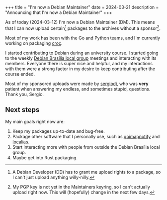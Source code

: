 +++
title = "I'm now a Debian Maintainer"
date = 2024-03-21
description = "Announcing that I'm now a Debian Maintainer"
+++

As of today (2024-03-12) I'm now a Debian Maintainer (DM). This means that I
can now upload certain[^1] packages to the archives without a sponsor[^2].

[^1]: A Debian Developer (DD) has to grant me upload rights to a package, so I
    can't just upload anything willy-nilly.
[^2]: My PGP key is not yet in the Maintainers keyring, so I can't actually
    upload right now. This will (hopefully) change in the next few days.

Most of my work has been with the Go and Python teams, and I'm currently
working on packaging [croc].

[croc]: https://github.com/schollz/croc

I started contributing to Debian during an university course. I started going
to the weekly [Debian Brasília local group][debianbsb] meetings and interacting
with its members. Everyone there is super nice and helpful, and my interactions
with them were a strong factor in my desire to keep contributing after the
course ended.

[debianbsb]: https://debianbsb.org/

Most of my sponsored uploads were made by [sergiodj], who was **very** patient
when answering my endless, and sometimes stupid, questions. Thank you, Sergio.

[sergiodj]: https://sergiodj.net

## Next steps

My main goals right now are:

1. Keep my packages up-to-date and bug-free.
2. Package other software that I personally use, such as [goimapnotify] and
   [localias].
3. Start interacting more with people from outside the Debian Brasília local
   group.
4. Maybe get into Rust packaging.

[goimapnotify]: https://gitlab.com/shackra/goimapnotify
[localias]: https://github.com/peterldowns/localias
